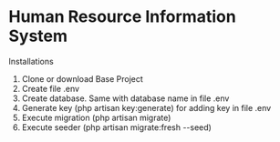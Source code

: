 # Human Resource Information System
Installations
1. Clone or download Base Project
2. Create file .env 
3. Create database. Same with database name in file .env
4. Generate key (php artisan key:generate) for adding key in file .env
5. Execute migration (php artisan migrate)
6. Execute seeder (php artisan migrate:fresh --seed)
